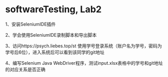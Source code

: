 # softwareTesting, Lab2
1、安装SeleniumIDE插件

2、学会使用SeleniumIDE录制脚本和导出脚本

3、访问https://psych.liebes.top/st 使用学号登录系统（账户名为学号，密码为学号后6位），进入系统后可以看到该同学的git地址

4、编写Selenium Java WebDriver程序，测试input.xlsx表格中的学号和git地址的对应关系是否正确
